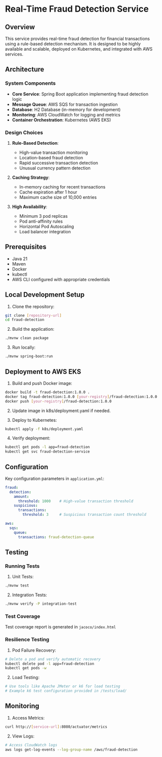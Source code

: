 # Real-Time Fraud Detection Service

## Overview
This service provides real-time fraud detection for financial transactions using a rule-based detection mechanism. It is designed to be highly available and scalable, deployed on Kubernetes, and integrated with AWS services.

## Architecture

### System Components
- **Core Service**: Spring Boot application implementing fraud detection logic
- **Message Queue**: AWS SQS for transaction ingestion
- **Database**: H2 Database (in-memory for development)
- **Monitoring**: AWS CloudWatch for logging and metrics
- **Container Orchestration**: Kubernetes (AWS EKS)

### Design Choices
1. **Rule-Based Detection**:
   - High-value transaction monitoring
   - Location-based fraud detection
   - Rapid successive transaction detection
   - Unusual currency pattern detection

2. **Caching Strategy**:
   - In-memory caching for recent transactions
   - Cache expiration after 1 hour
   - Maximum cache size of 10,000 entries

3. **High Availability**:
   - Minimum 3 pod replicas
   - Pod anti-affinity rules
   - Horizontal Pod Autoscaling
   - Load balancer integration

## Prerequisites
- Java 21
- Maven
- Docker
- kubectl
- AWS CLI configured with appropriate credentials

## Local Development Setup

1. Clone the repository:
```bash
git clone [repository-url]
cd fraud-detection
```

2. Build the application:
```bash
./mvnw clean package
```

3. Run locally:
```bash
./mvnw spring-boot:run
```

## Deployment to AWS EKS

1. Build and push Docker image:
```bash
docker build -t fraud-detection:1.0.0 .
docker tag fraud-detection:1.0.0 [your-registry]/fraud-detection:1.0.0
docker push [your-registry]/fraud-detection:1.0.0
```

2. Update image in k8s/deployment.yaml if needed.

3. Deploy to Kubernetes:
```bash
kubectl apply -f k8s/deployment.yaml
```

4. Verify deployment:
```bash
kubectl get pods -l app=fraud-detection
kubectl get svc fraud-detection-service
```

## Configuration

Key configuration parameters in `application.yml`:

```yaml
fraud:
  detection:
    amount:
      threshold: 1000    # High-value transaction threshold
    suspicious:
      transactions:
        threshold: 3     # Suspicious transaction count threshold

aws:
  sqs:
    queue:
      transactions: fraud-detection-queue
```

## Testing

### Running Tests

1. Unit Tests:
```bash
./mvnw test
```

2. Integration Tests:
```bash
./mvnw verify -P integration-test
```

### Test Coverage
Test coverage report is generated in `jacoco/index.html`

### Resilience Testing

1. Pod Failure Recovery:
```bash
# Delete a pod and verify automatic recovery
kubectl delete pod -l app=fraud-detection
kubectl get pods -w
```

2. Load Testing:
```bash
# Use tools like Apache JMeter or k6 for load testing
# Example k6 test configuration provided in /tests/load/
```

## Monitoring

1. Access Metrics:
```bash
curl http://[service-url]:8080/actuator/metrics
```

2. View Logs:
```bash
# Access CloudWatch logs
aws logs get-log-events --log-group-name /aws/fraud-detection
```